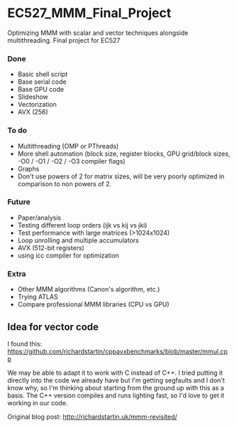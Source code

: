 # EC527_MMM_Final_Project
Optimizing MMM with scalar and vector techniques alongside multithreading. Final project for EC527

### Done
- Basic shell script
- Base serial code
- Base GPU code
- Slideshow
- Vectorization
- AVX (256)

### To do
- Multithreading (OMP or PThreads)
- More shell automation (block size, register blocks, GPU grid/block sizes, -O0 / -O1 / -O2 / -O3 compiler flags)
- Graphs
- Don't use powers of 2 for matrix sizes, will be very poorly optimized in comparison to non powers of 2.

### Future
- Paper/analysis
- Testing different loop orders (ijk vs kij vs jki)
- Test performance with large matrices (>1024x1024)
- Loop unrolling and multiple accumulators
- AVX (512-bit registers)
- using icc compiler for optimization

### Extra
- Other MMM algorithms (Canon's algorithm, etc.)
- Trying ATLAS
- Compare professional MMM libraries (CPU vs GPU)


## Idea for vector code
I found this: https://github.com/richardstartin/cppavxbenchmarks/blob/master/mmul.cpp

We may be able to adapt it to work with C instead of C++. I tried putting it directly into the code we already have but I'm getting segfaults and I don't know why, so I'm thinking about starting from the ground up with this as a basis. The C++ version compiles and runs lighting fast, so I'd love to get it working in our code.

Original blog post: http://richardstartin.uk/mmm-revisited/
